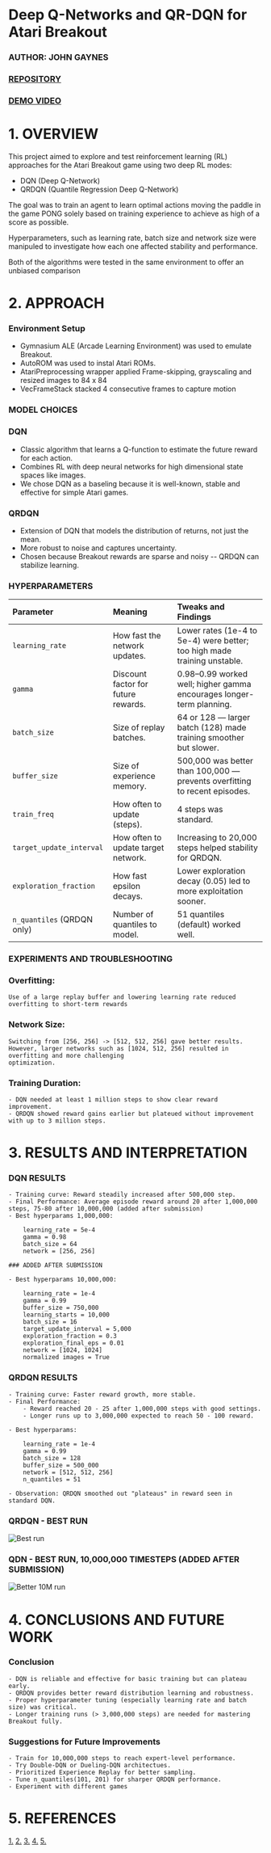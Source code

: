 # Deep Q-Networks and QR-DQN for Atari Breakout

### AUTHOR: JOHN GAYNES
### [REPOSITORY](https://github.com/neoygaj/AI_project.git)
### [DEMO VIDEO](https://youtube.com/shorts/6aru__G4aGs?feature=share)

# 1. OVERVIEW

This project aimed to explore and test reinforcement learning (RL) approaches for the Atari Breakout game using two deep RL modes:
- DQN (Deep Q-Network)
- QRDQN (Quantile Regression Deep Q-Network)

The goal was to train an agent to learn optimal actions moving the paddle in the game PONG solely based on training experience to achieve as high of a score as possible.

Hyperparameters, such as learning rate, batch size and network size were manipuled to investigate how each one affected stability and performance.

Both of the algorithms were tested in the same environment to offer an unbiased comparison

# 2. APPROACH

### Environment Setup

- Gymnasium ALE (Arcade Learning Environment) was used to emulate Breakout.
- AutoROM was used to instal Atari ROMs.
- AtariPreprocessing wrapper applied Frame-skipping, grayscaling and resized images to 84 x 84
- VecFrameStack stacked 4 consecutive frames to capture motion

### MODEL CHOICES

### DQN

- Classic algorithm that learns a Q-function to estimate the future reward for each action.
- Combines RL with deep neural networks for high dimensional state spaces like images.
- We chose DQN as a baseling because it is well-known, stable and effective for simple Atari games.

### QRDQN

- Extension of DQN that models the distribution of returns, not just the mean.
- More robust to noise and captures uncertainty.
- Chosen because Breakout rewards are sparse and noisy -- QRDQN can stabilize learning.

### HYPERPARAMETERS

| Parameter | Meaning | Tweaks and Findings |
|:---|:---|:---|
| `learning_rate` | How fast the network updates. | Lower rates (1e-4 to 5e-4) were better; too high made training unstable. |
| `gamma` | Discount factor for future rewards. | 0.98–0.99 worked well; higher gamma encourages longer-term planning. |
| `batch_size` | Size of replay batches. | 64 or 128 — larger batch (128) made training smoother but slower. |
| `buffer_size` | Size of experience memory. | 500,000 was better than 100,000 — prevents overfitting to recent episodes. |
| `train_freq` | How often to update (steps). | 4 steps was standard. |
| `target_update_interval` | How often to update target network. | Increasing to 20,000 steps helped stability for QRDQN. |
| `exploration_fraction` | How fast epsilon decays. | Lower exploration decay (0.05) led to more exploitation sooner. |
| `n_quantiles` (QRDQN only) | Number of quantiles to model. | 51 quantiles (default) worked well. |

### EXPERIMENTS AND TROUBLESHOOTING 

### Overfitting:  
    Use of a large replay buffer and lowering learning rate reduced overfitting to short-term rewards

### Network Size:  
    Switching from [256, 256] -> [512, 512, 256] gave better results. However, larger networks such as [1024, 512, 256] resulted in overfitting and more challenging 
    optimization.

### Training Duration:
    - DQN needed at least 1 million steps to show clear reward improvement.
    - QRDQN showed reward gains earlier but plateued without improvement with up to 3 million steps.

# 3. RESULTS AND INTERPRETATION

### DQN RESULTS
    - Training curve: Reward steadily increased after 500,000 step.
    - Final Performance: Average episode reward around 20 after 1,000,000 steps, 75-80 after 10,000,000 (added after submission)
    - Best hyperparams 1,000,000:

        learning_rate = 5e-4
        gamma = 0.98
        batch_size = 64
        network = [256, 256]

    ### ADDED AFTER SUBMISSION
    
    - Best hyperparams 10,000,000:

        learning_rate = 1e-4
        gamma = 0.99
        buffer_size = 750,000
        learning_starts = 10,000
        batch_size = 16
        target_update_interval = 5,000
        exploration_fraction = 0.3
        exploration_final_eps = 0.01
        network = [1024, 1024]
        normalized images = True


### QRDQN RESULTS

    - Training curve: Faster reward growth, more stable.
    - Final Performance: 
        - Reward reached 20 - 25 after 1,000,000 steps with good settings.
        - Longer runs up to 3,000,000 expected to reach 50 - 100 reward.
        
    - Best hyperparams:

        learning_rate = 1e-4
        gamma = 0.99
        batch_size = 128
        buffer_size = 500_000
        network = [512, 512, 256]
        n_quantiles = 51

    - Observation: QRDQN smoothed out "plateaus" in reward seen in standard DQN.
### QRDQN - BEST RUN

![Best run](good.png)

### QDN - BEST RUN, 10,000,000 TIMESTEPS (ADDED AFTER SUBMISSION)

![Better 10M run](good2.png)

# 4. CONCLUSIONS AND FUTURE WORK

### Conclusion
    - DQN is reliable and effective for basic training but can plateau early.
    - QRDQN provides better reward distribution learning and robustness.
    - Proper hyperparameter tuning (especially learning rate and batch size) was critical.
    - Longer training runs (> 3,000,000 steps) are needed for mastering Breakout fully.

### Suggestions for Future Improvements
    - Train for 10,000,000 steps to reach expert-level performance.
    - Try Double-DQN or Dueling-DQN architectues.
    - Prioritized Experience Replay for better sampling.
    - Tune n_quantiles(101, 201) for sharper QRDQN performance.
    - Experiment with different games

# 5. REFERENCES

[1.](https://stable-baselines3.readthedocs.io/)
[2.](https://sb3-contrib.readthedocs.io/)
[3.](https://arxiv.org/abs/1207.4708)
[4.](https://github.com/Farama-Foundation/AutoROM)
[5.](https://gymnasium.farama.org/)
